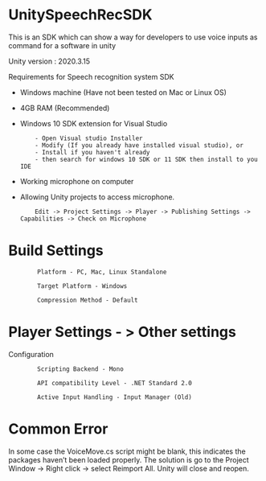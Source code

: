 # UnitySpeechRecSDK
This is an SDK which can show a way for developers to use voice inputs as command for a software in unity

Unity version : 2020.3.15

Requirements for Speech recognition system SDK 
-	Windows machine (Have not been tested on Mac or Linux OS)
-	4GB RAM (Recommended)
-	Windows 10 SDK extension for Visual Studio

            - Open Visual studio Installer
            - Modify (If you already have installed visual studio), or
            - Install if you haven't already
            - then search for windows 10 SDK or 11 SDK then install to you IDE            
-	Working microphone on computer
-	Allowing Unity projects to access microphone.

            Edit -> Project Settings -> Player -> Publishing Settings -> Capabilities -> Check on Microphone

# Build Settings
            Platform - PC, Mac, Linux Standalone

            Target Platform - Windows

            Compression Method - Default

# Player Settings - > Other settings
Configuration

            Scripting Backend - Mono

            API compatibility Level - .NET Standard 2.0

            Active Input Handling - Input Manager (Old)
# Common Error
In some case the VoiceMove.cs script might be blank, this indicates the packages haven’t been loaded properly. The solution is go to the Project Window -> Right click -> select Reimport All. Unity will close and reopen.

